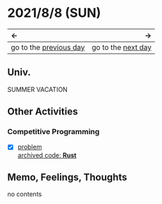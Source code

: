 # 2021/8/8 (SUN)
|←|→|
|:---|---:|
go to the [previous day](./7th.md) | go to the [next day](./9th.md)

## Univ.
SUMMER VACATION

## Other Activities
### Competitive Programming
- [x] [problem](https://atcoder.jp/contests/typical90/tasks/typical90_z)  
  [archived code: **Rust**](https://github.com/OtsuKotsu/training_rust/blob/main/archive/typical90/26.rs)  

## Memo, Feelings, Thoughts
no contents
